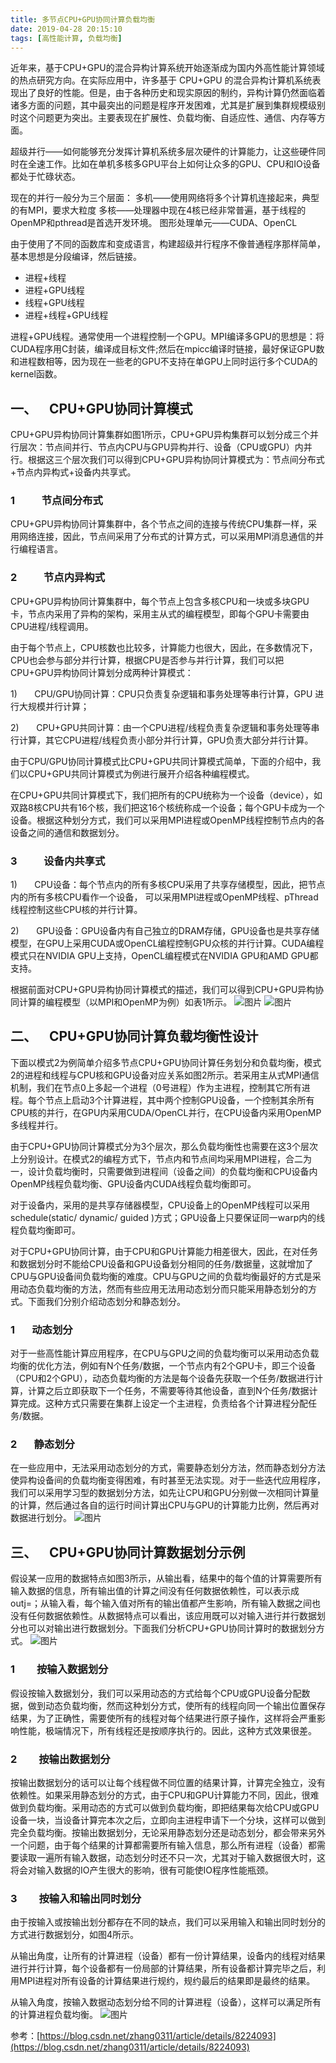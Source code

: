 ```yaml
---
title: 多节点CPU+GPU协同计算负载均衡
date: 2019-04-28 20:15:10
tags: [高性能计算, 负载均衡]
---
```

近年来，基于CPU+GPU的混合异构计算系统开始逐渐成为国内外高性能计算领域的热点研究方向。在实际应用中，许多基于 CPU+GPU 的混合异构计算机系统表现出了良好的性能。但是，由于各种历史和现实原因的制约，异构计算仍然面临着诸多方面的问题，其中最突出的问题是程序开发困难，尤其是扩展到集群规模级别时这个问题更为突出。主要表现在扩展性、负载均衡、自适应性、通信、内存等方面。

超级并行——如何能够充分发挥计算机系统多层次硬件的计算能力，让这些硬件同时在全速工作。比如在单机多核多GPU平台上如何让众多的GPU、CPU和IO设备都处于忙碌状态。

现在的并行一般分为三个层面：
多机——使用网络将多个计算机连接起来，典型的有MPI，要求大粒度
多核——处理器中现在4核已经非常普遍，基于线程的OpenMP和pthread是首选开发环境。
图形处理单元——CUDA、OpenCL

<!--more-->

由于使用了不同的函数库和变成语言，构建超级并行程序不像普通程序那样简单，基本思想是分段编译，然后链接。

* 进程+线程
* 进程+GPU线程
* 线程+GPU线程
* 进程+线程+GPU线程

进程+GPU线程。通常使用一个进程控制一个GPU。MPI编译多GPU的思想是：将CUDA程序用C封装，编译成目标文件;然后在mpicc编译时链接，最好保证GPU数和进程数相等，因为现在一些老的GPU不支持在单GPU上同时运行多个CUDA的kernel函数。

## 一、    CPU+GPU协同计算模式

CPU+GPU异构协同计算集群如图1所示，CPU+GPU异构集群可以划分成三个并行层次：节点间并行、节点内CPU与GPU异构并行、设备（CPU或GPU）内并行。根据这三个层次我们可以得到CPU+GPU异构协同计算模式为：节点间分布式+节点内异构式+设备内共享式。


### 1           节点间分布式

CPU+GPU异构协同计算集群中，各个节点之间的连接与传统CPU集群一样，采用网络连接，因此，节点间采用了分布式的计算方式，可以采用MPI消息通信的并行编程语言。

### 2           节点内异构式

CPU+GPU异构协同计算集群中，每个节点上包含多核CPU和一块或多块GPU卡，节点内采用了异构的架构，采用主从式的编程模型，即每个GPU卡需要由CPU进程/线程调用。

由于每个节点上，CPU核数也比较多，计算能力也很大，因此，在多数情况下，CPU也会参与部分并行计算，根据CPU是否参与并行计算，我们可以把CPU+GPU异构协同计算划分成两种计算模式：

1)       CPU/GPU协同计算：CPU只负责复杂逻辑和事务处理等串行计算，GPU 进行大规模并行计算；

2)       CPU+GPU共同计算：由一个CPU进程/线程负责复杂逻辑和事务处理等串行计算，其它CPU进程/线程负责小部分并行计算，GPU负责大部分并行计算。

由于CPU/GPU协同计算模式比CPU+GPU共同计算模式简单，下面的介绍中，我们以CPU+GPU共同计算模式为例进行展开介绍各种编程模式。

在CPU+GPU共同计算模式下，我们把所有的CPU统称为一个设备（device），如双路8核CPU共有16个核，我们把这16个核统称成一个设备；每个GPU卡成为一个设备。根据这种划分方式，我们可以采用MPI进程或OpenMP线程控制节点内的各设备之间的通信和数据划分。

### 3           设备内共享式

1)       CPU设备：每个节点内的所有多核CPU采用了共享存储模型，因此，把节点内的所有多核CPU看作一个设备， 可以采用MPI进程或OpenMP线程、pThread线程控制这些CPU核的并行计算。

2)       GPU设备：GPU设备内有自己独立的DRAM存储，GPU设备也是共享存储模型，在GPU上采用CUDA或OpenCL编程控制GPU众核的并行计算。CUDA编程模式只在NVIDIA GPU上支持，OpenCL编程模式在NVIDIA GPU和AMD GPU都支持。

根据前面对CPU+GPU异构协同计算模式的描述，我们可以得到CPU+GPU异构协同计算的编程模型（以MPI和OpenMP为例）如表1所示。
![图片](1.png)
![图片](2.png)
## 二、    CPU+GPU协同计算负载均衡性设计
下面以模式2为例简单介绍多节点CPU+GPU协同计算任务划分和负载均衡，模式2的进程和线程与CPU核和GPU设备对应关系如图2所示。若采用主从式MPI通信机制，我们在节点0上多起一个进程（0号进程）作为主进程，控制其它所有进程。每个节点上启动3个计算进程，其中两个控制GPU设备，一个控制其余所有CPU核的并行，在GPU内采用CUDA/OpenCL并行，在CPU设备内采用OpenMP多线程并行。

由于CPU+GPU协同计算模式分为3个层次，那么负载均衡性也需要在这3个层次上分别设计。在模式2的编程方式下，节点内和节点间均采用MPI进程，合二为一，设计负载均衡时，只需要做到进程间（设备之间）的负载均衡和CPU设备内OpenMP线程负载均衡、GPU设备内CUDA线程负载均衡即可。

对于设备内，采用的是共享存储器模型，CPU设备上的OpenMP线程可以采用schedule(static/ dynamic/ guided )方式；GPU设备上只要保证同一warp内的线程负载均衡即可。

对于CPU+GPU协同计算，由于CPU和GPU计算能力相差很大，因此，在对任务和数据划分时不能给CPU设备和GPU设备划分相同的任务/数据量，这就增加了CPU与GPU设备间负载均衡的难度。CPU与GPU之间的负载均衡最好的方式是采用动态负载均衡的方法，然而有些应用无法用动态划分而只能采用静态划分的方式。下面我们分别介绍动态划分和静态划分。
### 1       动态划分
对于一些高性能计算应用程序，在CPU与GPU之间的负载均衡可以采用动态负载均衡的优化方法，例如有N个任务/数据，一个节点内有2个GPU卡，即三个设备（CPU和2个GPU），动态负载均衡的方法是每个设备先获取一个任务/数据进行计算，计算之后立即获取下一个任务，不需要等待其他设备，直到N个任务/数据计算完成。这种方式只需要在集群上设定一个主进程，负责给各个计算进程分配任务/数据。
### 2       静态划分
在一些应用中，无法采用动态划分的方式，需要静态划分方法，然而静态划分方法使异构设备间的负载均衡变得困难，有时甚至无法实现。对于一些迭代应用程序，我们可以采用学习型的数据划分方法，如先让CPU和GPU分别做一次相同计算量的计算，然后通过各自的运行时间计算出CPU与GPU的计算能力比例，然后再对数据进行划分。
![图片](3.png)
## 三、    CPU+GPU协同计算数据划分示例

假设某一应用的数据特点如图3所示，从输出看，结果中的每个值的计算需要所有输入数据的信息，所有输出值的计算之间没有任何数据依赖性，可以表示成outj=；从输入看，每个输入值对所有的输出值都产生影响，所有输入数据之间也没有任何数据依赖性。从数据特点可以看出，该应用既可以对输入进行并行数据划分也可以对输出进行数据划分。下面我们分析CPU+GPU协同计算时的数据划分方式。
![图片](4.png)
### 1         按输入数据划分

假设按输入数据划分，我们可以采用动态的方式给每个CPU或GPU设备分配数据，做到动态负载均衡，然而这种划分方式，使所有的线程向同一个输出位置保存结果，为了正确性，需要使所有的线程对每个结果进行原子操作，这样将会严重影响性能，极端情况下，所有线程还是按顺序执行的。因此，这种方式效果很差。

### 2         按输出数据划分

按输出数据划分的话可以让每个线程做不同位置的结果计算，计算完全独立，没有依赖性。如果采用静态划分的方式，由于CPU和GPU计算能力不同，因此，很难做到负载均衡。采用动态的方式可以做到负载均衡，即把结果每次给CPU或GPU设备一块，当设备计算完本次之后，立即向主进程申请下一个分块，这样可以做到完全负载均衡。按输出数据划分，无论采用静态划分还是动态划分，都会带来另外一个问题，由于每个结果的计算都需要所有输入信息，那么所有进程（设备）都需要读取一遍所有输入数据，动态划分时还不只一次，尤其对于输入数据很大时，这将会对输入数据的IO产生很大的影响，很有可能使IO程序性能瓶颈。

### 3         按输入和输出同时划分

由于按输入或按输出划分都存在不同的缺点，我们可以采用输入和输出同时划分的方式进行数据划分，如图4所示。

从输出角度，让所有的计算进程（设备）都有一份计算结果，设备内的线程对结果进行并行计算，每个设备都有一份局部的计算结果，所有设备都计算完毕之后，利用MPI进程对所有设备的计算结果进行规约，规约最后的结果即是最终的结果。

从输入角度，按输入数据动态划分给不同的计算进程（设备），这样可以满足所有的计算进程负载均衡。
![图片](5.png)


参考：[https://blog.csdn.net/zhang0311/article/details/8224093](https://blog.csdn.net/zhang0311/article/details/8224093)